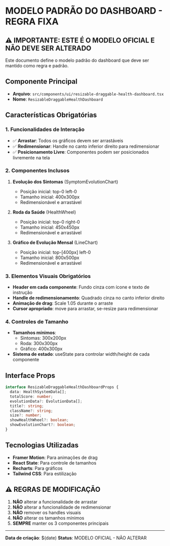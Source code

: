 # MODELO PADRÃO DO DASHBOARD - REGRA FIXA

## ⚠️ IMPORTANTE: ESTE É O MODELO OFICIAL E NÃO DEVE SER ALTERADO

Este documento define o modelo padrão do dashboard que deve ser mantido como regra e padrão.

## Componente Principal
- **Arquivo**: `src/components/ui/resizable-draggable-health-dashboard.tsx`
- **Nome**: `ResizableDraggableHealthDashboard`

## Características Obrigatórias

### 1. Funcionalidades de Interação
- ✅ **Arrastar**: Todos os gráficos devem ser arrastáveis
- ✅ **Redimensionar**: Handle no canto inferior direito para redimensionar
- ✅ **Posicionamento Livre**: Componentes podem ser posicionados livremente na tela

### 2. Componentes Inclusos
1. **Evolução dos Sintomas** (SymptomEvolutionChart)
   - Posição inicial: top-0 left-0
   - Tamanho inicial: 400x300px
   - Redimensionável e arrastável

2. **Roda da Saúde** (HealthWheel)
   - Posição inicial: top-0 right-0
   - Tamanho inicial: 450x450px
   - Redimensionável e arrastável

3. **Gráfico de Evolução Mensal** (LineChart)
   - Posição inicial: top-[400px] left-0
   - Tamanho inicial: 800x500px
   - Redimensionável e arrastável

### 3. Elementos Visuais Obrigatórios
- **Header em cada componente**: Fundo cinza com ícone e texto de instrução
- **Handle de redimensionamento**: Quadrado cinza no canto inferior direito
- **Animação de drag**: Scale 1.05 durante o arraste
- **Cursor apropriado**: move para arrastar, se-resize para redimensionar

### 4. Controles de Tamanho
- **Tamanhos mínimos**:
  - Sintomas: 300x200px
  - Roda: 300x300px
  - Gráfico: 400x300px
- **Sistema de estado**: useState para controlar width/height de cada componente

## Interface Props
```typescript
interface ResizableDraggableHealthDashboardProps {
  data: HealthSystemData[];
  totalScore: number;
  evolutionData?: EvolutionData[];
  title?: string;
  className?: string;
  size?: number;
  showHealthWheel?: boolean;
  showEvolutionChart?: boolean;
}
```

## Tecnologias Utilizadas
- **Framer Motion**: Para animações de drag
- **React State**: Para controle de tamanhos
- **Recharts**: Para gráficos
- **Tailwind CSS**: Para estilização

## ⚠️ REGRAS DE MODIFICAÇÃO
1. **NÃO** alterar a funcionalidade de arrastar
2. **NÃO** alterar a funcionalidade de redimensionar
3. **NÃO** remover os handles visuais
4. **NÃO** alterar os tamanhos mínimos
5. **SEMPRE** manter os 3 componentes principais

---
**Data de criação**: $(date)
**Status**: MODELO OFICIAL - NÃO ALTERAR